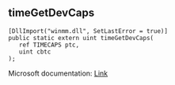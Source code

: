 ## timeGetDevCaps

```
[DllImport("winmm.dll", SetLastError = true)]
public static extern uint timeGetDevCaps(
   ref TIMECAPS ptc,
   uint cbtc
);
```

Microsoft documentation: [Link](https://learn.microsoft.com/en-us/windows/win32/api/timeapi/nf-timeapi-timegetdevcaps)
